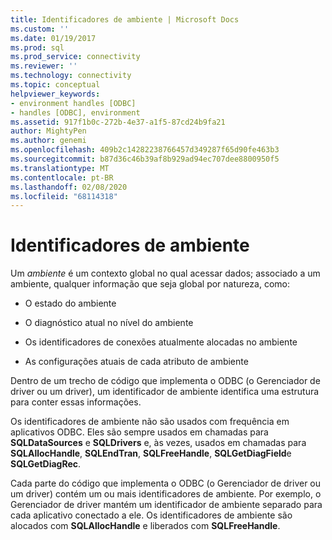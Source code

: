 ```yaml
---
title: Identificadores de ambiente | Microsoft Docs
ms.custom: ''
ms.date: 01/19/2017
ms.prod: sql
ms.prod_service: connectivity
ms.reviewer: ''
ms.technology: connectivity
ms.topic: conceptual
helpviewer_keywords:
- environment handles [ODBC]
- handles [ODBC], environment
ms.assetid: 917f1b0c-272b-4e37-a1f5-87cd24b9fa21
author: MightyPen
ms.author: genemi
ms.openlocfilehash: 409b2c14282238766457d349287f65d90fe463b3
ms.sourcegitcommit: b87d36c46b39af8b929ad94ec707dee8800950f5
ms.translationtype: MT
ms.contentlocale: pt-BR
ms.lasthandoff: 02/08/2020
ms.locfileid: "68114318"
---
```

# <a name="environment-handles"></a>Identificadores de ambiente
Um *ambiente* é um contexto global no qual acessar dados; associado a um ambiente, qualquer informação que seja global por natureza, como:  
  
-   O estado do ambiente  
  
-   O diagnóstico atual no nível do ambiente  
  
-   Os identificadores de conexões atualmente alocadas no ambiente  
  
-   As configurações atuais de cada atributo de ambiente  
  
 Dentro de um trecho de código que implementa o ODBC (o Gerenciador de driver ou um driver), um identificador de ambiente identifica uma estrutura para conter essas informações.  
  
 Os identificadores de ambiente não são usados com frequência em aplicativos ODBC. Eles são sempre usados em chamadas para **SQLDataSources** e **SQLDrivers** e, às vezes, usados em chamadas para **SQLAllocHandle**, **SQLEndTran**, **SQLFreeHandle**, **SQLGetDiagField**e **SQLGetDiagRec**.  
  
 Cada parte do código que implementa o ODBC (o Gerenciador de driver ou um driver) contém um ou mais identificadores de ambiente. Por exemplo, o Gerenciador de driver mantém um identificador de ambiente separado para cada aplicativo conectado a ele. Os identificadores de ambiente são alocados com **SQLAllocHandle** e liberados com **SQLFreeHandle**.

